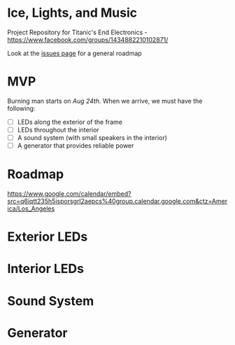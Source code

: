 Ice, Lights, and Music
=================

Project Repository for Titanic's End Electronics - https://www.facebook.com/groups/1434882210102871/

Look at the [issues page](https://github.com/nottombrown/IceLightsAndMusic/issues) for a general roadmap

# MVP

Burning man starts on *Aug 24th*. When we arrive, we must have the following:

- [ ] LEDs along the exterior of the frame
- [ ] LEDs throughout the interior
- [ ] A sound system (with small speakers in the interior)
- [ ] A generator that provides reliable power

# Roadmap

https://www.google.com/calendar/embed?src=q6iqtt235h5isporsgrl2aepcs%40group.calendar.google.com&ctz=America/Los_Angeles

# Exterior LEDs

# Interior LEDs

# Sound System

# Generator
